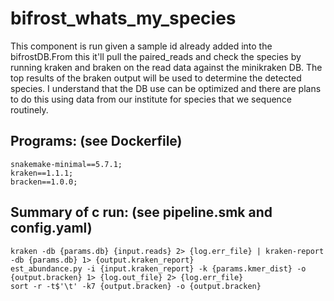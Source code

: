 # bifrost_whats_my_species

This component is run given a sample id already added into the bifrostDB.From this it'll pull the paired_reads and check the species by running kraken and braken on the read data against the minikraken DB. The top results of the braken output will be used to determine the detected species. I understand that the DB use can be optimized and there are plans to do this using data from our institute for species that we sequence routinely.

## Programs: (see Dockerfile) 
```
snakemake-minimal==5.7.1;
kraken==1.1.1; 
bracken==1.0.0;
```

## Summary of c run: (see pipeline.smk and config.yaml)
```
kraken -db {params.db} {input.reads} 2> {log.err_file} | kraken-report -db {params.db} 1> {output.kraken_report}
est_abundance.py -i {input.kraken_report} -k {params.kmer_dist} -o {output.bracken} 1> {log.out_file} 2> {log.err_file}
sort -r -t$'\t' -k7 {output.bracken} -o {output.bracken}
```

